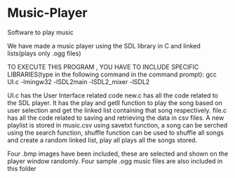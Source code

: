 # Music-Player
Software to play music

We have made a music player using the SDL library in C and linked lists(plays only .ogg files)

TO EXECUTE THIS PROGRAM , YOU HAVE TO INCLUDE SPECIFIC LIBRARIES(type in the following command in the command prompt):
gcc UI.c -lmingw32 -lSDL2main -lSDL2_mixer -lSDL2

UI.c has the User Interface related code
new.c has all the code related to the SDL player. It has the play and getll function to play the song based on user selection and get the linked list containing that song respectively.
file.c has all the code related to saving and retrieving the data in csv files. A new playlist is stored in music.csv using savetxt function, a song can be serched using the search function,
shuffle function can be used to shuffle all songs and create a random linked list, play all plays all the songs stored.

Four .bmp images have been included, these are selected and shown on the player window randomly.
Four sample .ogg music files are also included in this folder
